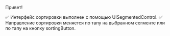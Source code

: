 Привет! 

✅ Интерфейс сортировки выполнен с помощью UISegmentedControl.
✅ Направление сортировки меняется по тапу на выбранном сегменте или по тапу на кнопку sortingButton. 


